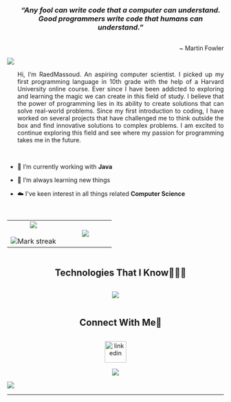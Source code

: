 <!-- Opening quote -->
<div id="user-content-toc">
  <ul align="center">
    <summary><h3 style="display: inline-block"><i>“Any fool can write code that a computer can understand. Good programmers write code that humans can understand.”</i></h2>
    <p align="right">~ Martin Fowler</p></summary>
  </ul>
</div>




<!--horizontal divider(gradiant)-->
<img src="https://user-images.githubusercontent.com/73097560/115834477-dbab4500-a447-11eb-908a-139a6edaec5c.gif">


<!--h2 without bottom border-->
<div id="user-content-toc">
  <ul align="justify">
Hi, I’m RaedMassoud. An aspiring computer scientist.
I picked up my first programming language in 10th grade with the help of a Harvard University online course. Ever since I have been addicted to exploring and learning the magic we can create in this field of study. I believe that the power of programming lies in its ability to create solutions that can solve real-world problems. Since my first introduction to coding, I have worked on several projects that have challenged me to think outside the box and find innovative solutions to complex problems. I am excited to continue exploring this field and see where my passion for programming takes me in the future.
  </ul>
</div>
<br>

<!--Intro start-->
- 🔭 I’m currently working with **Java**

- 🌱 I’m always learning new things

- ☁️ I've keen interest in all things related **Computer Science**

<!--Intro end-->


<!--- stats & Trophy (start) -->
<br>
<p align="center">
  <!--- stats (start) -->
<table align="center">
<tr border="none">
<td width="50%" align="center">
  
  <img  align="center"  src="https://github-readme-stats.vercel.app/api?username=raedmassoud&theme=dark&show_icons=true&count_private=true" />
  <br></br>
  <img  title="🔥 Get streak stats for your profile at git.io/streak-stats" alt="Mark streak" src="https://github-readme-streak-stats.herokuapp.com/?user=raedmassoud&theme=dark&hide_border=false" /> 
</td>

<td width="50%" align="center">

  <img  align="center"  src="https://github-readme-stats.anuraghazra1.vercel.app/api/top-langs/?username=raedmassou&theme=dark&hide_border=false&no-bg=true&no-frame=true&langs_count=10"/>
  
  </td>
</tr>
</table>
<!--- stats (end) -->

</p>        
<!--- stats (end) -->


<!--h1 without bottom border-->
<div id="user-content-toc">
  <ul align="center">
    <summary><h2 style="display: inline-block">Technologies That I Know👨🏻‍💻</h2></summary>
  </ul>
</div>
<!--tech stack icons-->
<p align="center">
  <a href="https://skillicons.dev">
    <img src="https://skillicons.dev/icons?i=idea,java,git,aws,spring,hibernate,cpp,discord,dynamodb,github,html,css,maven,mongodb,mysql,py,vscode&perline=14" />
  </a>
</p>


<!-- Connect with me -->
<!--h2 without bottom border-->
<div id="user-content-toc">
  <ul align="center">
    <summary><h2 style="display: inline-block">Connect With Me🤝</h2></summary>
  </ul>
</div>

<!--icons and links-->
<p align="center">
<a href="https://www.linkedin.com/in/raed-m-035099267/" target="blank"><img align="center" src="https://user-images.githubusercontent.com/88904952/234979284-68c11d7f-1acc-4f0c-ac78-044e1037d7b0.png" alt="linkedin" height="50" width="50" /></a>  
</p>


<!--profile visit count-->
<div align="center">
  
[![](https://visitcount.itsvg.in/api?id=raedmassoud&icon=3&color=6)](https://visitcount.itsvg.in)
  
</div>

<!--horizontal divider(gradiant)-->
<img src="https://user-images.githubusercontent.com/73097560/115834477-dbab4500-a447-11eb-908a-139a6edaec5c.gif">

----------------------------------------------------------------------
